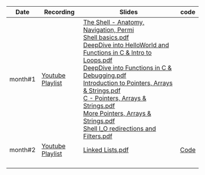 | Date | Recording | Slides | code |
|----------|---------------------------|--------------------|----|
| month#1 | [Youtube Playlist](https://www.youtube.com/playlist?list=PLyYhUzEei28O-EUhVv9EjDegJoD6lbZ1F) | [The Shell - Anatomy, Navigation, Permi](./The%20Shell%20-%20Anatomy,%20Navigation,%20Permissions.pdf) <br> [Shell basics.pdf](./Shell%20basics.pdf) <br> [DeepDive into HelloWorld and Functions in C & Intro to Loops.pdf](DeepDive%20into%20HelloWorld%20and%20Functions%20in%20C%20&%20Intro%20to%20Loops.pdf) <br> [DeepDive into Functions in C & Debugging.pdf](DeepDive%20into%20Functions%20in%20C%20&%20Debugging.pdf) <br> [Introduction to Pointers, Arrays & Strings.pdf](Introduction%20to%20Pointers,%20Arrays%20&%20Strings.pdf) <br> [C - Pointers, Arrays & Strings.pdf](C%20-%20Pointers,%20Arrays%20&%20Strings.pdf) <br> [More Pointers, Arrays & Strings.pdf](./More%20Pointers,%20Arrays%20&%20Strings.pdf) <br> [Shell I_O redirections and Filters.pdf](./Shell%20I_O%20redirections%20and%20Filters.pdf)|  |
| month#2 | [Youtube Playlist](https://www.youtube.com/playlist?list=PLyYhUzEei28O-EUhVv9EjDegJoD6lbZ1F) | [Linked Lists.pdf](./Linked%20Lists.pdf) | [Code](/LinkedLists/) |
|  |  |  |
|  |  |  |
|  |  |  |
|  |  |  |
